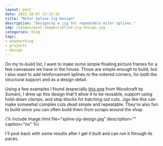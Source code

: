 ```yaml
---
layout: post
date: 2022-10-07 22:32:32
title: "Miter Spline Jig Design"
description: "Designing a jig for repeatable miter splines."
img: /images/post-images/spline-jig-design.jpg
categories: blog
tags:
- woodworking
- projects
- design
---
```



On my to-build list, I want to make some simple floating picture frames for a few canvasses we have in the house. Those are simple enough to build, but I also want to add reinforcement splines to the mitered corners, for both the structural support and as a design detail.  

Using a few examples I found (especially [this one](youtube.com/watch?v=aR9vVLwHYKE "Miter Spline Jig") from Woodcraft by Suman), I drew up this design that'll allow it to be reusable, support using hold-down clamps, and stop blocks for batching out cuts. Jigs like this can make somewhat complex cuts dead simple and repeatable. They're also fun to build since you can often build them from scraps around the shop.  

{% include image.html file="spline-jig-design.jpg" description="" caption="no" %}

I'll post back with some results after I get it built and can run it through its paces.  
